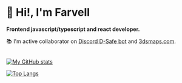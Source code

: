 # 👋 Hi!, I'm Farvell 
**Frontend javascript/typescript and react developer.** <br>

 📚 I'm active collaborator on <a href="https://discordsafe.com/">Discord D-Safe bot</a> and <a href="https://3dsmaps.com/">3dsmaps.com</a>.<br><br>

[![My GitHub stats](https://github-readme-stats.vercel.app/api?username=farvellhub&show_icons=true&theme=dracula)](https://github.com/farvellhub/github-readme-stats)

[![Top Langs](https://github-readme-stats.vercel.app/api/top-langs/?username=farvellhub&layout=compact&theme=dracula)](https://github.com/farvellhub/github-readme-stats)
